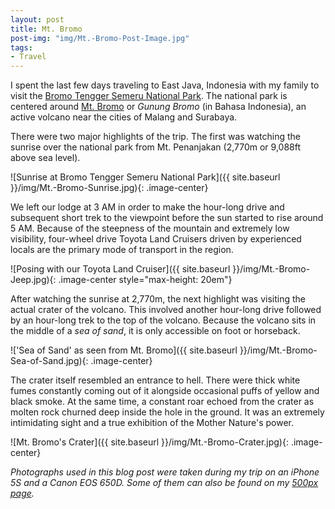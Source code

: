 ```yaml
---
layout: post
title: Mt. Bromo
post-img: "img/Mt.-Bromo-Post-Image.jpg"
tags:
- Travel
---
```


I spent the last few days traveling to East Java, Indonesia with my family to visit the [Bromo Tengger Semeru National Park](https://en.wikipedia.org/wiki/Bromo_Tengger_Semeru_National_Park). The national park is centered around [Mt. Bromo](https://en.wikipedia.org/wiki/Mount_Bromo) or *Gunung Bromo* (in Bahasa Indonesia), an active volcano near the cities of Malang and Surabaya.

There were two major highlights of the trip. The first was watching the sunrise over the national park from Mt. Penanjakan (2,770m or 9,088ft above sea level).

![Sunrise at Bromo Tengger Semeru National Park]({{ site.baseurl }}/img/Mt.-Bromo-Sunrise.jpg){: .image-center}

We left our lodge at 3 AM in order to make the hour-long drive and subsequent short trek to the viewpoint before the sun started to rise around 5 AM. Because of the steepness of the mountain and extremely low visibility, four-wheel drive Toyota Land Cruisers driven by experienced locals are the primary mode of transport in the region.

![Posing with our Toyota Land Cruiser]({{ site.baseurl }}/img/Mt.-Bromo-Jeep.jpg){: .image-center style="max-height: 20em"}

After watching the sunrise at 2,770m, the next highlight was visiting the actual crater of the volcano. This involved another hour-long drive followed by an hour-long trek to the top of the volcano. Because the volcano sits in the middle of a *sea of sand*, it is only accessible on foot or horseback.

!['Sea of Sand' as seen from Mt. Bromo]({{ site.baseurl }}/img/Mt.-Bromo-Sea-of-Sand.jpg){: .image-center}

The crater itself resembled an entrance to hell. There were thick white fumes constantly coming out of it alongside occasional puffs of yellow and black smoke. At the same time, a constant roar echoed from the crater as molten rock churned deep inside the hole in the ground. It was an extremely intimidating sight and a true exhibition of the Mother Nature's power.

![Mt. Bromo's Crater]({{ site.baseurl }}/img/Mt.-Bromo-Crater.jpg){: .image-center}

*Photographs used in this blog post were taken during my trip on an iPhone 5S and a Canon EOS 650D. Some of them can also be found on my [500px page](https://500px.com/SuyashL).*
